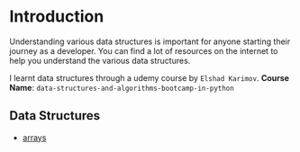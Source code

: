 # Introduction

Understanding various data structures is important for anyone starting their journey as a developer. You can find a lot of resources on the internet to help you understand the various data structures.

I learnt data structures through a udemy course by `Elshad Karimov`.
**Course Name**: `data-structures-and-algorithms-bootcamp-in-python`

## Data Structures

- [arrays](arrays/main.py)
